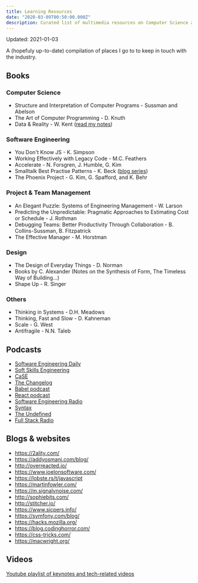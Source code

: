 ```yaml
---
title: Learning Resources
date: "2020-03-09T00:50:00.000Z"
description: Curated list of multimedia resources on Computer Science and tech in general
---
```


Updated: 2021-01-03

A (hopefuly up-to-date) compilation of places I go to to keep in touch with the industry.

## Books

### Computer Science

* Structure and Interpretation of Computer Programs -  Sussman and Abelson
* The Art of Computer Programming - D. Knuth
* Data & Reality - W. Kent ([read my notes](/reading-data-reality-w-kent/))

### Software Engineering

* You Don't Know JS - K. Simpson
* Working Effectively with Legacy Code - M.C. Feathers
* Accelerate - N. Forsgren, J. Humble, G. Kim
* Smalltalk Best Practise Patterns - K. Beck ([blog series](/tactical-php/))
* The Phoenix Project - G. Kim, G. Spafford, and K. Behr

### Project & Team Management

* An Elegant Puzzle: Systems of Engineering Management - W. Larson
* Predicting the Unpredictable: Pragmatic Approaches to Estimating Cost or Schedule - J. Rothman
* Debugging Teams: Better Productivity Through Collaboration - B. Collins-Sussman, B. Fitzpatrick
* The Effective Manager - M. Horstman

### Design

* The Design of Everyday Things - D. Norman
* Books by C. Alexander (Notes on the Synthesis of Form, The Timeless Way of Building...)
* Shape Up - R. Singer

### Others

* Thinking in Systems - D.H. Meadows
* Thinking, Fast and Slow - D. Kahneman
* Scale - G. West
* Antifragile - N.N. Taleb

## Podcasts

* [Software Engineering Daily](https://softwareengineeringdaily.com/)
* [Soft Skills Engineering](https://softskills.audio/)
* [CaSE](https://www.case-podcast.org/)
* [The Changelog](https://changelog.com/podcast)
* [Babel podcast](https://podcast.babeljs.io/)
* [React podcast](https://reactpodcast.simplecast.fm/)
* [Software Engineering Radio](https://www.se-radio.net/)
* [Syntax](https://syntax.fm/)
* [The Undefined](https://undefined.fm/)
* [Full Stack Radio](http://www.fullstackradio.com/)

## Blogs & websites

* https://2ality.com/
* https://addyosmani.com/blog/
* http://overreacted.io/
* https://www.joelonsoftware.com/
* https://lobste.rs/t/javascript
* https://martinfowler.com/
* https://m.signalvnoise.com/
* http://sophiebits.com/
* http://stitcher.io/
* https://www.sicpers.info/
* https://symfony.com/blog/
* https://hacks.mozilla.org/
* https://blog.codinghorror.com/
* https://css-tricks.com/
* https://macwright.org/

## Videos

[Youtube playlist of keynotes and tech-related videos](https://www.youtube.com/playlist?list=PLcldjAlolht8bMuptUNTuVuzNQtvYac4r)

